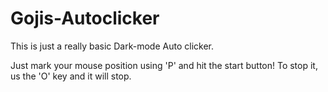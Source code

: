 # Gojis-Autoclicker
 
This is just a really basic Dark-mode Auto clicker. 

Just mark your mouse position using 'P' and hit the start button! To stop it, us the 'O' key and it will stop.

